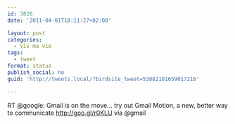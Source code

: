```yaml
---
id: 3826
date: '2011-04-01T18:11:27+02:00'

layout: post
categories:
  - Vis ma vie
tags:
  - tweet
format: status
publish_social: no
guid: 'http://tweets.local/?birdsite_tweet=53882181659017216'

---
```


RT @google: Gmail is on the move… try out Gmail Motion, a new, better way to communicate http://goo.gl/r0KLU via @gmail